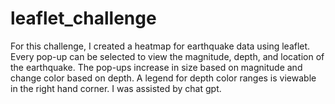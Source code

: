 # leaflet_challenge
For this challenge, I created a heatmap for earthquake data using leaflet. Every pop-up can be selected to view the magnitude, depth, and location of the earthquake. The pop-ups increase in size based on magnitude and change color based on depth. A legend for depth color ranges is viewable in the right hand corner. I was assisted by chat gpt. 